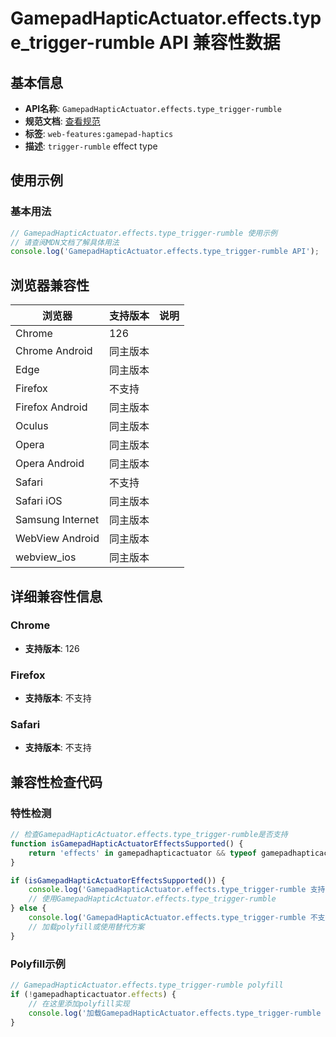 # GamepadHapticActuator.effects.type_trigger-rumble API 兼容性数据

## 基本信息

- **API名称**: `GamepadHapticActuator.effects.type_trigger-rumble`
- **规范文档**: [查看规范](https://w3c.github.io/gamepad/#dom-gamepadhapticeffecttype-trigger-rumble)
- **标签**: `web-features:gamepad-haptics`
- **描述**: `trigger-rumble` effect type

## 使用示例

### 基本用法

```javascript
// GamepadHapticActuator.effects.type_trigger-rumble 使用示例
// 请查阅MDN文档了解具体用法
console.log('GamepadHapticActuator.effects.type_trigger-rumble API');
```

## 浏览器兼容性

| 浏览器 | 支持版本 | 说明 |
|--------|----------|------|
| Chrome | 126 |  |
| Chrome Android | 同主版本 |  |
| Edge | 同主版本 |  |
| Firefox | 不支持 |  |
| Firefox Android | 同主版本 |  |
| Oculus | 同主版本 |  |
| Opera | 同主版本 |  |
| Opera Android | 同主版本 |  |
| Safari | 不支持 |  |
| Safari iOS | 同主版本 |  |
| Samsung Internet | 同主版本 |  |
| WebView Android | 同主版本 |  |
| webview_ios | 同主版本 |  |

## 详细兼容性信息

### Chrome

- **支持版本**: 126

### Firefox

- **支持版本**: 不支持

### Safari

- **支持版本**: 不支持

## 兼容性检查代码

### 特性检测

```javascript
// 检查GamepadHapticActuator.effects.type_trigger-rumble是否支持
function isGamepadHapticActuatorEffectsSupported() {
    return 'effects' in gamepadhapticactuator && typeof gamepadhapticactuator.effects === 'function';
}

if (isGamepadHapticActuatorEffectsSupported()) {
    console.log('GamepadHapticActuator.effects.type_trigger-rumble 支持');
    // 使用GamepadHapticActuator.effects.type_trigger-rumble
} else {
    console.log('GamepadHapticActuator.effects.type_trigger-rumble 不支持，需要polyfill');
    // 加载polyfill或使用替代方案
}
```

### Polyfill示例

```javascript
// GamepadHapticActuator.effects.type_trigger-rumble polyfill
if (!gamepadhapticactuator.effects) {
    // 在这里添加polyfill实现
    console.log('加载GamepadHapticActuator.effects.type_trigger-rumble polyfill');
}
```

